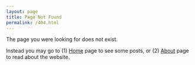 ```yaml
---
layout: page
title: Page Not Found
permalink: /404.html
---
```


The page you were looking for does not exist.

Instead you may go to (1) [Home](../ "Home") page to see some posts, or (2) [About](../about/ "About") page to read about the website.

